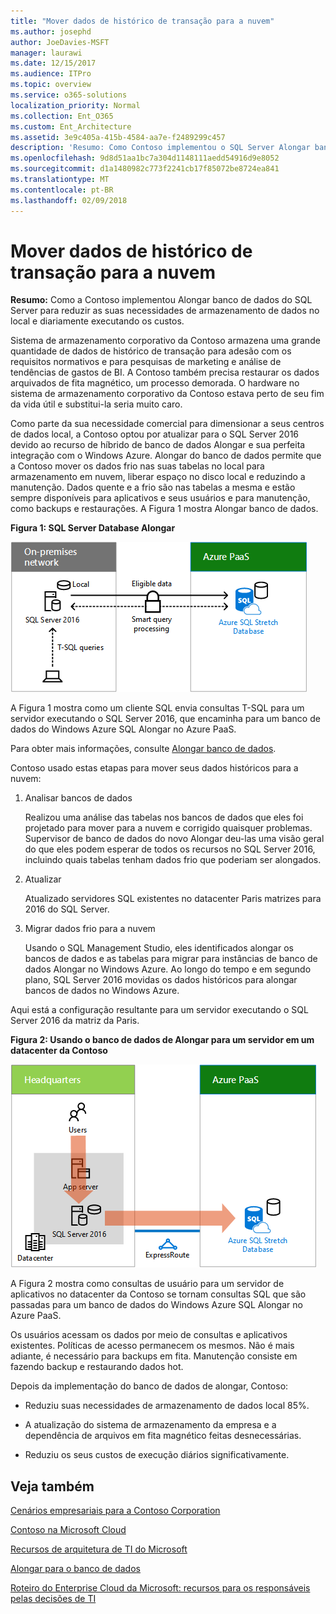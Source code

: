 ```yaml
---
title: "Mover dados de histórico de transação para a nuvem"
ms.author: josephd
author: JoeDavies-MSFT
manager: laurawi
ms.date: 12/15/2017
ms.audience: ITPro
ms.topic: overview
ms.service: o365-solutions
localization_priority: Normal
ms.collection: Ent_O365
ms.custom: Ent_Architecture
ms.assetid: 3e9c405a-415b-4584-aa7e-f2489299c457
description: 'Resumo: Como Contoso implementou o SQL Server Alongar banco de dados para reduzir as suas necessidades de armazenamento de dados no local e diariamente executando os custos.'
ms.openlocfilehash: 9d8d51aa1bc7a304d1148111aedd54916d9e8052
ms.sourcegitcommit: d1a1480982c773f2241cb17f85072be8724ea841
ms.translationtype: MT
ms.contentlocale: pt-BR
ms.lasthandoff: 02/09/2018
---
```

# <a name="moving-historical-transaction-data-to-the-cloud"></a>Mover dados de histórico de transação para a nuvem

 **Resumo:** Como a Contoso implementou Alongar banco de dados do SQL Server para reduzir as suas necessidades de armazenamento de dados no local e diariamente executando os custos.
  
Sistema de armazenamento corporativo da Contoso armazena uma grande quantidade de dados de histórico de transação para adesão com os requisitos normativos e para pesquisas de marketing e análise de tendências de gastos de BI. A Contoso também precisa restaurar os dados arquivados de fita magnético, um processo demorada. O hardware no sistema de armazenamento corporativo da Contoso estava perto de seu fim da vida útil e substitui-la seria muito caro. 
  
Como parte da sua necessidade comercial para dimensionar a seus centros de dados local, a Contoso optou por atualizar para o SQL Server 2016 devido ao recurso de híbrido de banco de dados Alongar e sua perfeita integração com o Windows Azure. Alongar do banco de dados permite que a Contoso mover os dados frio nas suas tabelas no local para armazenamento em nuvem, liberar espaço no disco local e reduzindo a manutenção. Dados quente e a frio são nas tabelas a mesma e estão sempre disponíveis para aplicativos e seus usuários e para manutenção, como backups e restaurações. A Figura 1 mostra Alongar banco de dados.
  
**Figura 1: SQL Server Database Alongar**

![SQL Server Stretch Database como uma solução de dados híbrida](images/Contoso_Poster/StretchDB01.png)
  
A Figura 1 mostra como um cliente SQL envia consultas T-SQL para um servidor executando o SQL Server 2016, que encaminha para um banco de dados do Windows Azure SQL Alongar no Azure PaaS.
  
Para obter mais informações, consulte [Alongar banco de dados](https://msdn.microsoft.com/library/dn935011.aspx).
  
Contoso usado estas etapas para mover seus dados históricos para a nuvem:
  
1. Analisar bancos de dados
    
    Realizou uma análise das tabelas nos bancos de dados que eles foi projetado para mover para a nuvem e corrigido quaisquer problemas. Supervisor de banco de dados do novo Alongar deu-las uma visão geral do que eles podem esperar de todos os recursos no SQL Server 2016, incluindo quais tabelas tenham dados frio que poderiam ser alongados.
    
2. Atualizar
    
    Atualizado servidores SQL existentes no datacenter Paris matrizes para 2016 do SQL Server.
    
3. Migrar dados frio para a nuvem
    
    Usando o SQL Management Studio, eles identificados alongar os bancos de dados e as tabelas para migrar para instâncias de banco de dados Alongar no Windows Azure. Ao longo do tempo e em segundo plano, SQL Server 2016 movidas os dados históricos para alongar bancos de dados no Windows Azure.
    
Aqui está a configuração resultante para um servidor executando o SQL Server 2016 da matriz da Paris.
  
**Figura 2: Usando o banco de dados de Alongar para um servidor em um datacenter da Contoso**

![SQL Server Stretch Database de configuração da Contoso para um único computador que executa o SQL Server](images/Contoso_Poster/StretchDB02.png)

  
A Figura 2 mostra como consultas de usuário para um servidor de aplicativos no datacenter da Contoso se tornam consultas SQL que são passadas para um banco de dados do Windows Azure SQL Alongar no Azure PaaS.
  
Os usuários acessam os dados por meio de consultas e aplicativos existentes. Políticas de acesso permanecem os mesmos. Não é mais adiante, é necessário para backups em fita. Manutenção consiste em fazendo backup e restaurando dados hot.
  
Depois da implementação do banco de dados de alongar, Contoso:
  
- Reduziu suas necessidades de armazenamento de dados local 85%.
    
- A atualização do sistema de armazenamento da empresa e a dependência de arquivos em fita magnético feitas desnecessárias.
    
- Reduziu os seus custos de execução diários significativamente.
    
## <a name="see-also"></a>Veja também

[Cenários empresariais para a Contoso Corporation](enterprise-scenarios-for-the-contoso-corporation.md)
  
[Contoso na Microsoft Cloud](contoso-in-the-microsoft-cloud.md)
  
[Recursos de arquitetura de TI do Microsoft](microsoft-cloud-it-architecture-resources.md)

[Alongar para o banco de dados](https://msdn.microsoft.com/library/dn935011.aspx)
  
[Roteiro do Enterprise Cloud da Microsoft: recursos para os responsáveis pelas decisões de TI](https://sway.com/FJ2xsyWtkJc2taRD)




